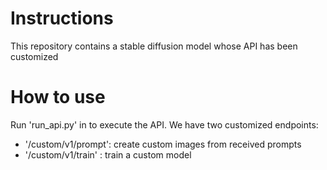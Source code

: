# Instructions
This repository contains a stable diffusion model whose API has been customized

# How to use
Run 'run_api.py' in to execute the API.
We have two customized endpoints:
 - '/custom/v1/prompt': create custom images from received prompts
 - '/custom/v1/train' : train a custom model
